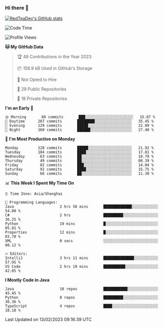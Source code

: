 ### Hi there 👋

<!--
**RedTeaDev/RedTeaDev** is a ✨ _special_ ✨ repository because its `README.md` (this file) appears on your GitHub profile.

Here are some ideas to get you started:

- 🔭 I’m currently working on ...
- 🌱 I’m currently learning ...
- 👯 I’m looking to collaborate on ...
- 🤔 I’m looking for help with ...
- 💬 Ask me about ...
- 📫 How to reach me: ...
- 😄 Pronouns: ...
- ⚡ Fun fact: ...
-->

<!--
[![wakatime](https://wakatime.com/badge/user/6b101ed0-04c0-4490-9283-eb61f2efff96.svg)](https://wakatime.com/@6b101ed0-04c0-4490-9283-eb61f2efff96)
!-->

[![RedTeaDev's GitHub stats](https://github-readme-stats.vercel.app/api?username=RedTeaDev)](https://github.com/anuraghazra/github-readme-stats)
<!--
[![willianrod's wakatime stats](https://github-readme-stats.vercel.app/api/wakatime?username=RedTeaDev)](https://github.com/anuraghazra/github-readme-stats)
!-->
<!--START_SECTION:waka-->
![Code Time](http://img.shields.io/badge/Code%20Time-1%2C187%20hrs%2025%20mins-blue)

![Profile Views](http://img.shields.io/badge/Profile%20Views-0-blue)

**🐱 My GitHub Data** 

> 🏆 48 Contributions in the Year 2023
 > 
> 📦 156.9 kB Used in GitHub's Storage 
 > 
> 🚫 Not Opted to Hire
 > 
> 📜 29 Public Repositories 
 > 
> 🔑 18 Private Repositories  
 > 
**I'm an Early 🐤** 

```text
🌞 Morning       88 commits       ███░░░░░░░░░░░░░░░░░░░░░░   15.07 % 
🌆 Daytime      207 commits       ████████░░░░░░░░░░░░░░░░░   35.45 % 
🌃 Evening      129 commits       █████░░░░░░░░░░░░░░░░░░░░   22.09 % 
🌙 Night        160 commits       ██████░░░░░░░░░░░░░░░░░░░   27.40 % 

```
📅 **I'm Most Productive on Monday** 

```text
Monday         128 commits       █████░░░░░░░░░░░░░░░░░░░░   21.92 % 
Tuesday        104 commits       ████░░░░░░░░░░░░░░░░░░░░░   17.81 % 
Wednesday       63 commits       ██░░░░░░░░░░░░░░░░░░░░░░░   10.79 % 
Thursday        49 commits       ██░░░░░░░░░░░░░░░░░░░░░░░   08.39 % 
Friday          82 commits       ███░░░░░░░░░░░░░░░░░░░░░░   14.04 % 
Saturday        92 commits       ████░░░░░░░░░░░░░░░░░░░░░   15.75 % 
Sunday          66 commits       ██░░░░░░░░░░░░░░░░░░░░░░░   11.30 % 

```


📊 **This Week I Spent My Time On** 

```text
⌚︎ Time Zone: Asia/Shanghai

💬 Programming Languages: 
Java                     2 hrs 58 mins       █████████████░░░░░░░░░░░░   54.00 % 
C#                       2 hrs               █████████░░░░░░░░░░░░░░░░   36.25 % 
Python                   19 mins             █░░░░░░░░░░░░░░░░░░░░░░░░   05.81 % 
Properties               12 mins             █░░░░░░░░░░░░░░░░░░░░░░░░   03.70 % 
XML                      0 secs              ░░░░░░░░░░░░░░░░░░░░░░░░░   00.12 % 

🔥 Editors: 
IntelliJ                 3 hrs 11 mins       ██████████████░░░░░░░░░░░   57.95 % 
VS Code                  2 hrs 19 mins       ██████████░░░░░░░░░░░░░░░   42.05 % 

```

**I Mostly Code in Java** 

```text
Java                     10 repos            ███████████░░░░░░░░░░░░░░   45.45 % 
Python                   8 repos             █████████░░░░░░░░░░░░░░░░   36.36 % 
TypeScript               4 repos             ████░░░░░░░░░░░░░░░░░░░░░   18.18 % 

```



 Last Updated on 13/02/2023 09:16:39 UTC
<!--END_SECTION:waka-->


